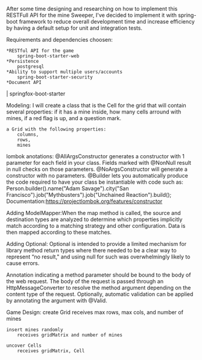 After some time designing and researching on how to implement this RESTFull API for the mine Sweeper, I've decided to implement it with spring-boot framework to reduce overall development time and increase efficiency by having a default setup for unit and integration tests.  

Requirements and dependencies choosen:

    *RESTful API for the game
        spring-boot-starter-web
    *Persistence
        postgresql
    *Ability to support multiple users/accounts
        spring-boot-starter-security
    *Document API
|       springfox-boot-starter    


Modeling:
    I will create a class that is the Cell for the grid that will contain several properties:
        if it has a mine inside,
        how many cells arround with mines,
        if a red flag is up,
        and a question mark.
    
    a Grid with the following properties:
        columns,
        rows,
        mines


lombok anotations:
    @AllArgsConstructor generates a constructor with 1 parameter for each field in your class. Fields marked with @NonNull result in null checks on those parameters.
    @NoArgsConstructor will generate a constructor with no parameters.
    @Builder lets you automatically produce the code required to have your class be      instantiable with code such as:
        Person.builder().name("Adam Savage").city("San Francisco").job("Mythbusters").job("Unchained Reaction").build();
    Documentation:https://projectlombok.org/features/constructor



Adding ModelMapper:When the map method is called, the source and destination types are analyzed to determine which properties implicitly match according to a matching strategy and other configuration. Data is then mapped according to these matches.


Adding Optional: Optional is intended to provide a limited mechanism for library method return types where there needed to be a clear way to represent “no result," and using null for such was overwhelmingly likely to cause errors.

Annotation  indicating a method parameter should be bound to the body of the web request. The body of the request is passed through an HttpMessageConverter to resolve the method argument depending on the content type of the request. Optionally, automatic validation can be applied by annotating the argument with @Valid.


Game Design:
    create Grid
        receives max rows, max cols, and number of mines
    
    insert mines randomly
        receives gridMatrix and number of mines
    
    uncover Cells
        receives gridMatrix, Cell
    